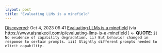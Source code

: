 ```yaml
---
layout: post
title: "Evaluating LLMs is a minefield"
---
```

[Discovered](http://rolandtanglao.com/2020/07/29/p1-blogthis-checkvist-list-links-to-blog/): Oct 4, 2023 09:41  [Evaluating LLMs is a minefield](https://www.cs.princeton.edu/~arvindn/talks/evaluating_llms_minefield/#/2) (via https://www.aisnakeoil.com/p/evaluating-llms-is-a-minefield ) <- **QUOTE**: `i) No evidence of capability degradation. ii) But behavior changed in response to certain prompts. iii) Slightly different prompts needed to elicit capability. `
